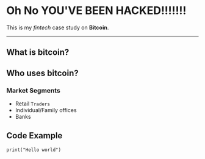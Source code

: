 # Oh No YOU'VE BEEN HACKED!!!!!!!
This is my _fintech_ case study on **Bitcoin**.

---

## What is bitcoin?

## Who uses bitcoin? 

### Market Segments
* Retail `Traders`
* Individual/Family offices
* Banks


## Code Example
```
print("Hello world")
```